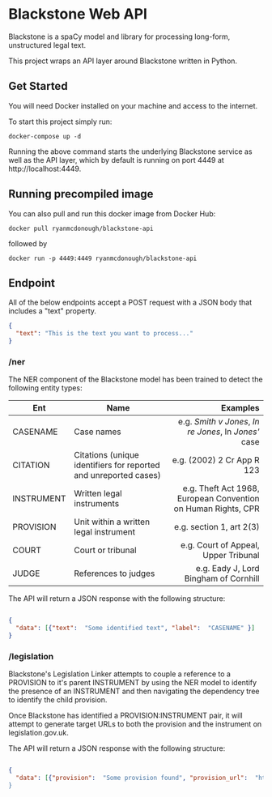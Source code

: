 # Blackstone Web API

Blackstone is a spaCy model and library for processing long-form, unstructured legal text. 

This project wraps an API layer around Blackstone written in Python.  

## Get Started

You will need Docker installed on your machine and access to the internet. 

To start this project simply run:

`docker-compose up -d`

Running the above command starts the underlying Blackstone service as well as the API layer, 
which by default is running on port 4449 at http://localhost:4449.

## Running precompiled image

You can also pull and run this docker image from Docker Hub:

```docker pull ryanmcdonough/blackstone-api```

followed by

```docker run -p 4449:4449 ryanmcdonough/blackstone-api```


## Endpoint

All of the below endpoints accept a POST request with a JSON body that includes a "text" property. 

```json
{
  "text": "This is the text you want to process..."
}
```

### /ner

The NER component of the Blackstone model has been trained to detect the following entity types:

| Ent        | Name           | Examples  |
| ------------- |-------------| -----:|
| CASENAME    | Case names | e.g. *Smith v Jones*, *In re Jones*, In *Jones'* case |
| CITATION      | Citations (unique identifiers for reported and unreported cases)     |   e.g. (2002) 2 Cr App R 123 |
| INSTRUMENT | Written legal instruments     |    e.g. Theft Act 1968, European Convention on Human Rights, CPR |
| PROVISION | Unit within a written legal instrument   |    e.g. section 1, art 2(3) |
| COURT | Court or tribunal   |    e.g. Court of Appeal, Upper Tribunal |
| JUDGE | References to judges |    e.g. Eady J, Lord Bingham of Cornhill |

The API will return a JSON response with the following structure: 

```json

{
  "data": [{"text":  "Some identified text", "label":  "CASENAME" }]
}

```

### /legislation

Blackstone's Legislation Linker attempts to couple a reference to a PROVISION to it's parent INSTRUMENT by using the NER model to identify the presence of an INSTRUMENT and then navigating the dependency tree to identify the child provision.

Once Blackstone has identified a PROVISION:INSTRUMENT pair, it will attempt to generate target URLs to both the provision and the instrument on legislation.gov.uk.

The API will return a JSON response with the following structure: 

```json

{
  "data": [{"provision":  "Some provision found", "provision_url":  "http://www.link.to/legislation", "instrument": "Some provision found", "instrument_url" : "https://www.link.to/legislation  ]
}

```
